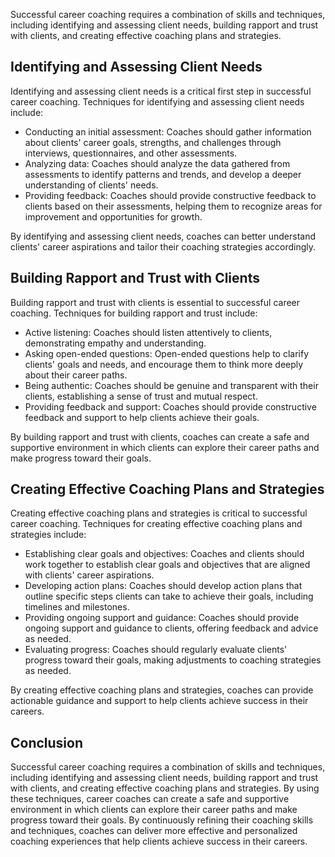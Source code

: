 
Successful career coaching requires a combination of skills and techniques, including identifying and assessing client needs, building rapport and trust with clients, and creating effective coaching plans and strategies.

Identifying and Assessing Client Needs
--------------------------------------

Identifying and assessing client needs is a critical first step in successful career coaching. Techniques for identifying and assessing client needs include:

* Conducting an initial assessment: Coaches should gather information about clients' career goals, strengths, and challenges through interviews, questionnaires, and other assessments.
* Analyzing data: Coaches should analyze the data gathered from assessments to identify patterns and trends, and develop a deeper understanding of clients' needs.
* Providing feedback: Coaches should provide constructive feedback to clients based on their assessments, helping them to recognize areas for improvement and opportunities for growth.

By identifying and assessing client needs, coaches can better understand clients' career aspirations and tailor their coaching strategies accordingly.

Building Rapport and Trust with Clients
---------------------------------------

Building rapport and trust with clients is essential to successful career coaching. Techniques for building rapport and trust include:

* Active listening: Coaches should listen attentively to clients, demonstrating empathy and understanding.
* Asking open-ended questions: Open-ended questions help to clarify clients' goals and needs, and encourage them to think more deeply about their career paths.
* Being authentic: Coaches should be genuine and transparent with their clients, establishing a sense of trust and mutual respect.
* Providing feedback and support: Coaches should provide constructive feedback and support to help clients achieve their goals.

By building rapport and trust with clients, coaches can create a safe and supportive environment in which clients can explore their career paths and make progress toward their goals.

Creating Effective Coaching Plans and Strategies
------------------------------------------------

Creating effective coaching plans and strategies is critical to successful career coaching. Techniques for creating effective coaching plans and strategies include:

* Establishing clear goals and objectives: Coaches and clients should work together to establish clear goals and objectives that are aligned with clients' career aspirations.
* Developing action plans: Coaches should develop action plans that outline specific steps clients can take to achieve their goals, including timelines and milestones.
* Providing ongoing support and guidance: Coaches should provide ongoing support and guidance to clients, offering feedback and advice as needed.
* Evaluating progress: Coaches should regularly evaluate clients' progress toward their goals, making adjustments to coaching strategies as needed.

By creating effective coaching plans and strategies, coaches can provide actionable guidance and support to help clients achieve success in their careers.

Conclusion
----------

Successful career coaching requires a combination of skills and techniques, including identifying and assessing client needs, building rapport and trust with clients, and creating effective coaching plans and strategies. By using these techniques, career coaches can create a safe and supportive environment in which clients can explore their career paths and make progress toward their goals. By continuously refining their coaching skills and techniques, coaches can deliver more effective and personalized coaching experiences that help clients achieve success in their careers.

